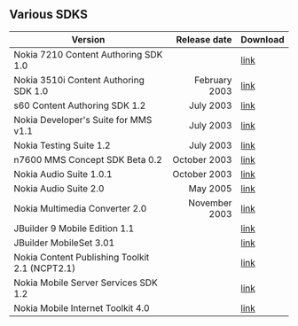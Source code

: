 ## Various SDKS

| Version    | Release date  | Download |
|------------|--------------:|----------|
| Nokia 7210 Content Authoring SDK 1.0           |               | [link](https://mega.nz/#!n5Uh2ATY!9DwaNlYVEOW1VQ2U_kNgPmTuxgGrE6eXlO_sflSsuuE)|
| Nokia 3510i Content Authoring SDK 1.0          | February 2003 | [link](https://mega.nz/#!CgEiGT7A!EN5Mmk1q4uSX0pKfdpQV_Kxck3I7fjO_83SIDZnhT2I)|
| s60 Content Authoring SDK 1.2                  |     July 2003 | [link](https://mega.nz/#!i1FwnJzS!3-RYBCVkFoxQyQ6DooJLuDzJO332TvjrfZJqqibuQXk) |
| Nokia Developer's Suite for MMS v1.1           |     July 2003 | [link](https://mega.nz/#!OsthhSTB!_PqkP9nnm-AXoQou7TFEuujBnqAxtBBBxd01xbMHH7Y)|
| Nokia Testing Suite 1.2                        |     July 2003 | [link](https://mega.nz/#!WtMkmRoL!cO6lUsFWBiMYuIkuXFHO8ztlnhWDdevxjEc0XeBE3Nw)|
| n7600 MMS Concept SDK Beta 0.2                 |  October 2003 | [link](https://mega.nz/#!q1E2VBTR!5yUUFWdUmQrgpXamW0lJ8Db83gFdUq9ZA15xN1UpGZA)|
| Nokia Audio Suite 1.0.1                        |  October 2003 | [link](https://mega.nz/#!OsFFHYIJ!-N3P0iOb8e2bPrBcFJCqma1TBQOcBmWXfItlU1ds4CU)|
| Nokia Audio Suite 2.0                          |      May 2005 | [link](https://mega.nz/#!DkUBRCDB!9v1Cb0uJguKYQM26p5xj3yR21fsRT7Qeb0uK8kJM95s)
| Nokia Multimedia Converter 2.0                 | November 2003 | [link](https://mega.nz/#!HhEDXIZB!6NeCjHcbu8fxfdwE1KjVndF77fdkHEkZUDjOoWenPzI)|
| JBuilder 9 Mobile Edition 1.1                  |               | [link](https://mega.nz/#!Os83mTKC!lRuAp6sL6sRCZ4081kTraYG6xx6d1Cejw7Pb9FrxhOs) |
| JBuilder MobileSet 3.01                        |               | [link](https://mega.nz/#!KxNVwSgT!nr9UahYCVgub6x81Z371b05zp9iLvAo-qoi7vffjMFQ)|
| Nokia Content Publishing Toolkit 2.1 (NCPT2.1) |               | [link](https://mega.nz/#!2hEAxZAS!JSw3ZvXQKXDgvVe6TUTc9El17n1rJa5PL6EEE1itjsw)|
| Nokia Mobile Server Services SDK 1.2           |               | [link](https://mega.nz/#!S58yGLJY!_M3hiFYEbmU6LoJug3bJrwwUOg8FnuTOp7PgtIex_fA) |
| Nokia Mobile Internet Toolkit 4.0              |               | [link](https://mega.nz/#!ewd1UJoT!BxZFjuzP1nUFT5spI9xcLaughPTPVPYR44Iegsy-_xc)|
